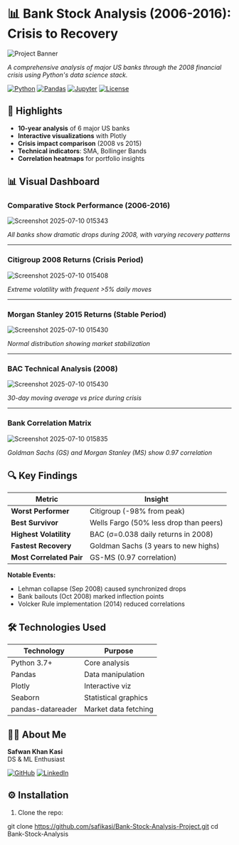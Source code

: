 # 📊 Bank Stock Analysis (2006-2016): Crisis to Recovery

![Project Banner](https://img.freepik.com/free-vector/gradient-stock-market-concept_23-2149166910.jpg)

*A comprehensive analysis of major US banks through the 2008 financial crisis using Python's data science stack.*

[![Python](https://img.shields.io/badge/Python-3.7%2B-blue?logo=python)](https://python.org)
[![Pandas](https://img.shields.io/badge/Pandas-1.0%2B-orange?logo=pandas)](https://pandas.pydata.org)
[![Jupyter](https://img.shields.io/badge/Jupyter-Notebook-orange?logo=jupyter)](https://jupyter.org)
[![License](https://img.shields.io/badge/License-MIT-green)](LICENSE)

## 🌟 Highlights
- **10-year analysis** of 6 major US banks
- **Interactive visualizations** with Plotly
- **Crisis impact comparison** (2008 vs 2015)
- **Technical indicators**: SMA, Bollinger Bands
- **Correlation heatmaps** for portfolio insights

## 📊 Visual Dashboard

### Comparative Stock Performance (2006-2016)
![Screenshot 2025-07-10 015343](https://github.com/user-attachments/assets/ed6a6876-c49a-4945-8a63-d7af62f48d32)

*All banks show dramatic drops during 2008, with varying recovery patterns*

---

### Citigroup 2008 Returns (Crisis Period)
![Screenshot 2025-07-10 015408](https://github.com/user-attachments/assets/2cb2e2f6-7371-4b04-968d-0c07214869f0)

*Extreme volatility with frequent >5% daily moves*

---

### Morgan Stanley 2015 Returns (Stable Period)
![Screenshot 2025-07-10 015430](https://github.com/user-attachments/assets/52a512c1-c9a5-4064-9ac4-c458d0e1ec03)

*Normal distribution showing market stabilization*

---

### BAC Technical Analysis (2008)
![Screenshot 2025-07-10 015430](https://github.com/user-attachments/assets/4c1dce48-b562-4739-b28a-f07905d1eba2)

*30-day moving average vs price during crisis*

---

### Bank Correlation Matrix
![Screenshot 2025-07-10 015835](https://github.com/user-attachments/assets/a6744e7c-ff87-44df-826a-d17e84da4d23)

*Goldman Sachs (GS) and Morgan Stanley (MS) show 0.97 correlation*

## 🔍 Key Findings

| Metric | Insight |
|--------|---------|
| **Worst Performer** | Citigroup (-98% from peak) |
| **Best Survivor** | Wells Fargo (50% less drop than peers) |
| **Highest Volatility** | BAC (σ=0.038 daily returns in 2008) |
| **Fastest Recovery** | Goldman Sachs (3 years to new highs) |
| **Most Correlated Pair** | GS-MS (0.97 correlation) |

**Notable Events:**
- Lehman collapse (Sep 2008) caused synchronized drops
- Bank bailouts (Oct 2008) marked inflection points
- Volcker Rule implementation (2014) reduced correlations

## 🛠 Technologies Used

| Technology | Purpose | 
|------------|---------|
| Python 3.7+ | Core analysis |
| Pandas | Data manipulation |
| Plotly | Interactive viz |
| Seaborn | Statistical graphics |
| pandas-datareader | Market data fetching |

## 👨‍💻 About Me
**Safwan Khan Kasi**  
DS & ML Enthusiast   

[![GitHub](https://img.shields.io/badge/GitHub-safikasi-blue?logo=github)](https://github.com/safikasi)
[![LinkedIn](https://img.shields.io/badge/LinkedIn-Safwan_Kasi-blue?logo=linkedin)](https://www.linkedin.com/in/safwan-kasi-2b5358292/)

## ⚙️ Installation

1. Clone the repo:

git clone https://github.com/safikasi/Bank-Stock-Analysis-Project.git
cd Bank-Stock-Analysis
